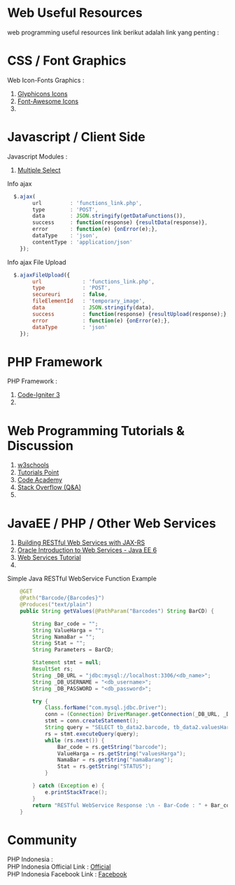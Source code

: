 # Web Useful Resources
web programming useful resources link
berikut adalah link yang penting :<br/>

# CSS / Font Graphics
Web Icon-Fonts Graphics :<br/>
1. <a href="http://glyphicons.com/" target="_blank">Glyphicons Icons</a><br/>
2. <a href="https://fortawesome.github.io/Font-Awesome/icons/" target="_blank">Font-Awesome Icons</a><br/>
3. 

# Javascript / Client Side
Javascript Modules :<br/>
1. <a href="http://wenzhixin.net.cn/p/multiple-select/docs/" target="_blank">Multiple Select</a><br/>

Info ajax<br/>
```javascript
  $.ajax(
        url 		: 'functions_link.php',
		type 		: 'POST',
		data 		: JSON.stringify(getDataFunctions()),
		success		: function(response) {resultData(response)},
		error		: function(e) {onError(e);},
		dataType 	: 'json',
		contentType : 'application/json'
	});
```
Info ajax File Upload<br/>
```javascript
  $.ajaxFileUpload({
		url 			: 'functions_link.php',
		type 			: 'POST',
		secureuri      	: false,
		fileElementId	: 'temporary_image',
		data			: JSON.stringify(data),
		success			: function(response) {resultUpload(response);},
		error			: function(e) {onError(e);},
		dataType 		: 'json'
	});
```
# PHP Framework
PHP Framework :<br/>
1. <a href="https://github.com/ivantcholakov/starter-public-edition-3" target="_blank">Code-Igniter 3</a><br/>
2. 

# Web Programming Tutorials & Discussion
1. <a href="http://www.w3schools.com/" target="_blank">w3schools</a><br/>
2. <a href="http://www.tutorialspoint.com/" target="_blank">Tutorials Point</a><br/>
3. <a href="https://www.codecademy.com/" target="_blank">Code Academy</a></br>
4. <a href="http://stackoverflow.com/" target="_blank">Stack Overflow (Q&A)</a></br>
5. 

# JavaEE / PHP / Other Web Services
1. <a href="https://docs.oracle.com/javaee/6/tutorial/doc/giepu.html" target="_blank">Building RESTful Web Services with JAX-RS</a><br/>
2. <a href="http://docs.oracle.com/javaee/6/tutorial/doc/gijti.html" target="_blank">Oracle Introduction to Web Services - Java EE 6</a><br/>
3. <a href="http://www.javatpoint.com/web-services-tutorial" target="_blank">Web Services Tutorial</a><br/>
4. 

Simple Java RESTful WebService Function Example<br/>
```java
    @GET
    @Path("Barcode/{Barcodes}")
    @Produces("text/plain")
    public String getValues(@PathParam("Barcodes") String BarCD) {

        String Bar_code = "";
        String ValueHarga = "";
        String NamaBar = "";
        String Stat = "";
        String Parameters = BarCD;

        Statement stmt = null;
        ResultSet rs;
        String _DB_URL = "jdbc:mysql://localhost:3306/<db_name>";
        String _DB_USERNAME = "<db_username>";
        String _DB_PASSWORD = "<db_password>";

        try {
            Class.forName("com.mysql.jdbc.Driver");
            conn = (Connection) DriverManager.getConnection(_DB_URL, _DB_USERNAME, _DB_PASSWORD);
            stmt = conn.createStatement();
            String query = "SELECT tb_data2.barcode, tb_data2.valuesHarga, tb_data2.namaBarang, tb_data2.STATUS FROM tb_data2 WHERE barcode = '" + Parameters + "';";
            rs = stmt.executeQuery(query);
            while (rs.next()) {
                Bar_code = rs.getString("barcode");
                ValueHarga = rs.getString("valuesHarga");
                NamaBar = rs.getString("namaBarang");
                Stat = rs.getString("STATUS");
            }

        } catch (Exception e) {
            e.printStackTrace();
        }
        return "RESTful WebService Response :\n - Bar-Code : " + Bar_code + "\n - Nama Barang : " + NamaBar + "\n - Harga Barang : " + ValueHarga + "\n - Data Status : " + Stat;
    }
```

# Community
PHP Indonesia : <br/>
PHP Indonesia Official Link : <a href="http://www.phpindonesia.or.id/" target="_blank">Official</a><br/>
PHP Indonesia Facebook Link : <a href="https://www.facebook.com/groups/35688476100/10153668442436101/" target="_blank">Facebook</a><br/>
